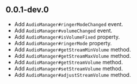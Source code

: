 ## 0.0.1-dev.0

* Add `AudioManager#ringerModeChanged` event.
* Add `AudioManager#volumeChanged` event.
* Add `AudioManager#isVolumeFixed` property.
* Add `AudioManager#ringerMode` property.
* Add `AudioManager#getStreamMinVolume` method.
* Add `AudioManager#getStreamMaxVolume` method.
* Add `AudioManager#getStreamVolume` method.
* Add `AudioManager#setStreamVolume` method.
* Add `AudioManager#adjustStreamVolume` method.
